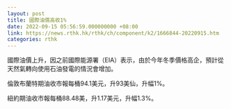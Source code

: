 ```yaml
---
layout: post
title: 國際油價高收1%
date: 2022-09-15 05:56:59.000000000 +08:00
link: https://news.rthk.hk/rthk/ch/component/k2/1666844-20220915.htm
categories: rthk
---
```


國際油價上升，因之前國際能源署（EIA）表示，由於今年冬季價格高企，預計從天然氣轉向使用石油發電的情況會增加。

倫敦布蘭特期油收市報每桶94.1美元，升93美仙，升幅1%。

紐約期油收市報每桶88.48美，升1.17美元，升幅1.3%。
